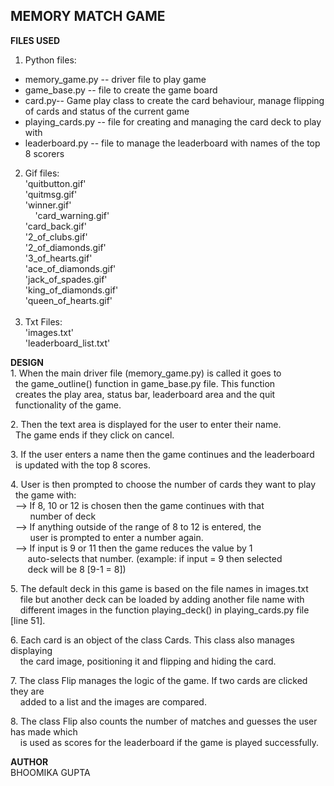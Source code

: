 **MEMORY MATCH GAME** 
----------------------
**FILES USED**
1.  Python files: 

*   memory\_game.py -- driver file to play game 
*   game\_base.py -- file to create the game board
*   card.py-- Game play class to create the card behaviour, manage flipping  
    of cards and status of the current game
*   playing\_cards.py -- file for creating and managing the card deck to play with
*   leaderboard.py -- file to manage the leaderboard with names of the top 8 scorers

2.  Gif files:  
    'quitbutton.gif'  
    'quitmsg.gif'  
    'winner.gif'  
    'card\_warning.gif'   
    'card\_back.gif'   
    '2\_of\_clubs.gif'  
    '2\_of\_diamonds.gif'  
    '3\_of\_hearts.gif'  
    'ace\_of\_diamonds.gif'  
    'jack\_of\_spades.gif'  
    'king\_of\_diamonds.gif'  
    'queen\_of\_hearts.gif'  
             
3.  Txt Files:  
    'images.txt'  
    'leaderboard\_list.txt'

**DESIGN**  
1\. When the main driver file (memory\_game.py) is called it goes to   
  the game\_outline() function in game\_base.py file. This function  
  creates the play area, status bar, leaderboard area and the quit  
  functionality of the game.

2\. Then the text area is displayed for the user to enter their name.  
  The game ends if they click on cancel.

3\. If the user enters a name then the game continues and the leaderboard   
  is updated with the top 8 scores.  
  
4\. User is then prompted to choose the number of cards they want to play  
  the game with:  
    --> If 8, 10 or 12 is chosen then the game continues with that   
        number of deck  
    --> If anything outside of the range of 8 to 12 is entered, the   
        user is prompted to enter a number again.  
    --> If input is 9 or 11 then the game reduces the value by 1   
       auto-selects that number. (example: if input = 9 then selected  
       deck will be 8 \[9-1 = 8\])

5\. The default deck in this game is based on the file names in images.txt  
    file but another deck can be loaded by adding another file name with   
    different images in the function playing\_deck() in playing\_cards.py file \[line 51\].

6\. Each card is an object of the class Cards. This class also manages displaying   
    the card image, positioning it and flipping and hiding the card.

7\. The class Flip manages the logic of the game. If two cards are clicked they are   
    added to a list and the images are compared.

8\. The class Flip also counts the number of matches and guesses the user has made which  
    is used as scores for the leaderboard if the game is played successfully. 

**AUTHOR**  
BHOOMIKA GUPTA